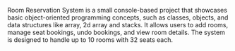 Room Reservation System is a small console-based project that showcases basic object-oriented programming concepts, such as classes, objects, 
and data structures like array, 2d array and stacks. It allows users to add rooms, manage seat bookings, undo bookings, and view room details. 
The system is designed to handle up to 10 rooms with 32 seats each. 
